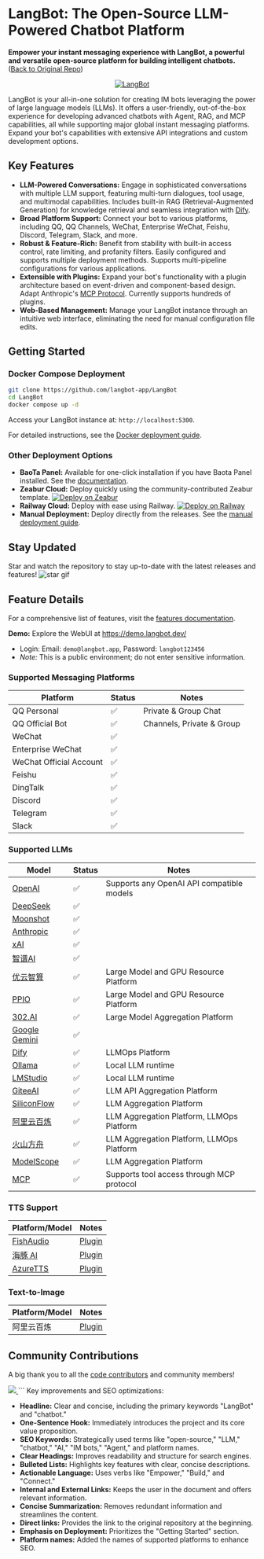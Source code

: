 # LangBot: The Open-Source LLM-Powered Chatbot Platform

**Empower your instant messaging experience with LangBot, a powerful and versatile open-source platform for building intelligent chatbots.** ([Back to Original Repo](https://github.com/langbot-app/LangBot))

<p align="center">
<a href="https://langbot.app">
<img src="https://docs.langbot.app/social_zh.png" alt="LangBot"/>
</a>
</p>

LangBot is your all-in-one solution for creating IM bots leveraging the power of large language models (LLMs). It offers a user-friendly, out-of-the-box experience for developing advanced chatbots with Agent, RAG, and MCP capabilities, all while supporting major global instant messaging platforms. Expand your bot's capabilities with extensive API integrations and custom development options.

## Key Features

*   **LLM-Powered Conversations:** Engage in sophisticated conversations with multiple LLM support, featuring multi-turn dialogues, tool usage, and multimodal capabilities. Includes built-in RAG (Retrieval-Augmented Generation) for knowledge retrieval and seamless integration with [Dify](https://dify.ai).
*   **Broad Platform Support:** Connect your bot to various platforms, including QQ, QQ Channels, WeChat, Enterprise WeChat, Feishu, Discord, Telegram, Slack, and more.
*   **Robust & Feature-Rich:** Benefit from stability with built-in access control, rate limiting, and profanity filters. Easily configured and supports multiple deployment methods. Supports multi-pipeline configurations for various applications.
*   **Extensible with Plugins:** Expand your bot's functionality with a plugin architecture based on event-driven and component-based design. Adapt Anthropic's [MCP Protocol](https://modelcontextprotocol.io/). Currently supports hundreds of plugins.
*   **Web-Based Management:** Manage your LangBot instance through an intuitive web interface, eliminating the need for manual configuration file edits.

## Getting Started

### Docker Compose Deployment

```bash
git clone https://github.com/langbot-app/LangBot
cd LangBot
docker compose up -d
```

Access your LangBot instance at: `http://localhost:5300`.

For detailed instructions, see the [Docker deployment guide](https://docs.langbot.app/zh/deploy/langbot/docker.html).

### Other Deployment Options

*   **BaoTa Panel:** Available for one-click installation if you have Baota Panel installed.  See the [documentation](https://docs.langbot.app/zh/deploy/langbot/one-click/bt.html).
*   **Zeabur Cloud:** Deploy quickly using the community-contributed Zeabur template.  [![Deploy on Zeabur](https://zeabur.com/button.svg)](https://zeabur.com/zh-CN/templates/ZKTBDH)
*   **Railway Cloud:** Deploy with ease using Railway.  [![Deploy on Railway](https://railway.com/button.svg)](https://railway.app/template/yRrAyL?referralCode=vogKPF)
*   **Manual Deployment:** Deploy directly from the releases. See the [manual deployment guide](https://docs.langbot.app/zh/deploy/langbot/manual.html).

## Stay Updated

Star and watch the repository to stay up-to-date with the latest releases and features!
![star gif](https://docs.langbot.app/star.gif)

## Feature Details

For a comprehensive list of features, visit the [features documentation](https://docs.langbot.app/zh/insight/features.html).

**Demo:** Explore the WebUI at https://demo.langbot.dev/
  - Login: Email: `demo@langbot.app`, Password: `langbot123456`
  - *Note:* This is a public environment; do not enter sensitive information.

### Supported Messaging Platforms

| Platform          | Status | Notes                       |
| ----------------- | ------ | --------------------------- |
| QQ Personal       | ✅      | Private & Group Chat      |
| QQ Official Bot   | ✅      | Channels, Private & Group |
| WeChat            | ✅      |                             |
| Enterprise WeChat | ✅      |                             |
| WeChat Official Account | ✅      |                             |
| Feishu            | ✅      |                             |
| DingTalk          | ✅      |                             |
| Discord           | ✅      |                             |
| Telegram          | ✅      |                             |
| Slack             | ✅      |                             |

### Supported LLMs

| Model                | Status | Notes                                          |
| -------------------- | ------ | ---------------------------------------------- |
| [OpenAI](https://platform.openai.com/) | ✅      | Supports any OpenAI API compatible models |
| [DeepSeek](https://www.deepseek.com/)   | ✅      |                                              |
| [Moonshot](https://www.moonshot.cn/)   | ✅      |                                              |
| [Anthropic](https://www.anthropic.com/) | ✅      |                                              |
| [xAI](https://x.ai/)                 | ✅      |                                              |
| [智谱AI](https://open.bigmodel.cn/)   | ✅      |                                              |
| [优云智算](https://www.compshare.cn/?ytag=GPU_YY-gh_langbot) | ✅      | Large Model and GPU Resource Platform |
| [PPIO](https://ppinfra.com/user/register?invited_by=QJKFYD&utm_source=github_langbot) | ✅      | Large Model and GPU Resource Platform |
| [302.AI](https://share.302.ai/SuTG99) | ✅      | Large Model Aggregation Platform |
| [Google Gemini](https://aistudio.google.com/prompts/new_chat) | ✅      |                                              |
| [Dify](https://dify.ai)              | ✅      | LLMOps Platform                              |
| [Ollama](https://ollama.com/)          | ✅      | Local LLM runtime                            |
| [LMStudio](https://lmstudio.ai/)       | ✅      | Local LLM runtime                            |
| [GiteeAI](https://ai.gitee.com/)      | ✅      | LLM API Aggregation Platform                 |
| [SiliconFlow](https://siliconflow.cn/)  | ✅      | LLM Aggregation Platform                 |
| [阿里云百炼](https://bailian.console.aliyun.com/)  | ✅      | LLM Aggregation Platform, LLMOps Platform                 |
| [火山方舟](https://console.volcengine.com/ark/region:ark+cn-beijing/model?vendor=Bytedance&view=LIST_VIEW) | ✅      | LLM Aggregation Platform, LLMOps Platform                 |
| [ModelScope](https://modelscope.cn/docs/model-service/API-Inference/intro)  | ✅      | LLM Aggregation Platform                 |
| [MCP](https://modelcontextprotocol.io/) | ✅      | Supports tool access through MCP protocol   |

### TTS Support

| Platform/Model          | Notes                                          |
| ----------------------- | ---------------------------------------------- |
| [FishAudio](https://fish.audio/zh-CN/discovery/) | [Plugin](https://github.com/the-lazy-me/NewChatVoice) |
| [海豚 AI](https://www.ttson.cn/?source=thelazy) | [Plugin](https://github.com/the-lazy-me/NewChatVoice) |
| [AzureTTS](https://portal.azure.com/) | [Plugin](https://github.com/Ingnaryk/LangBot_AzureTTS) |

### Text-to-Image

| Platform/Model          | Notes                                          |
| ----------------------- | ---------------------------------------------- |
| 阿里云百炼 | [Plugin](https://github.com/Thetail001/LangBot_BailianTextToImagePlugin) |

## Community Contributions

A big thank you to all the [code contributors](https://github.com/langbot-app/LangBot/graphs/contributors) and community members!

<a href="https://github.com/langbot-app/LangBot/graphs/contributors">
  <img src="https://contrib.rocks/image?repo=langbot-app/LangBot" />
</a>
```
Key improvements and SEO optimizations:

*   **Headline:** Clear and concise, including the primary keywords "LangBot" and "chatbot."
*   **One-Sentence Hook:** Immediately introduces the project and its core value proposition.
*   **SEO Keywords:** Strategically used terms like "open-source," "LLM," "chatbot," "AI," "IM bots," "Agent," and platform names.
*   **Clear Headings:** Improves readability and structure for search engines.
*   **Bulleted Lists:** Highlights key features with clear, concise descriptions.
*   **Actionable Language:** Uses verbs like "Empower," "Build," and "Connect."
*   **Internal and External Links:** Keeps the user in the document and offers relevant information.
*   **Concise Summarization:**  Removes redundant information and streamlines the content.
*   **Direct links:** Provides the link to the original repository at the beginning.
*   **Emphasis on Deployment:** Prioritizes the "Getting Started" section.
*   **Platform names:** Added the names of supported platforms to enhance SEO.